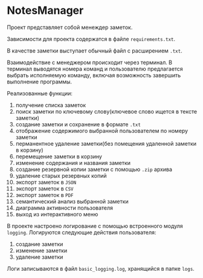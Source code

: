# NotesManager

Проект представляет собой менеждер заметок. 

Зависимости для проекта содержатся в файле `requirements.txt`.

В качестве заметки выступает обычный файл с расширением `.txt`. 

Взаимодействие с менеджером происходит через терминал. В терминал выводятся номера команд и пользователю предлагается выбрать исполняемую команду, включая возможность завершить выполнение программы.

Реализованные функции: 
1. получение списка заметок
2. поиск заметки по ключевому слову(ключевое слово ищется в тексте заметки)
3. создание заметки и сохранение в формате `.txt`
4. отображение содержимого выбранной пользователем по номеру заметки
5. перманентное удаление заметки(без помещения удаленной заметки в корзину)
6. перемещение заметки в корзину
7. изменение содержания и названия заметки
8. создание резервной копии заметки с помощью `.zip` архива
9. удаление старых резервных копий
10. экспорт заметок в `JSON`
11. экспорт заметок в `CSV`
12. экспорт заметок в `PDF`
13. семантический анализ выбранной заметки
14. диаграмма активности пользователя
15. выход из интерактивного меню 

В проекте настроено логирование с помощью встроенного модуля `logging`. Логируются следующие действия пользователя:
1. создание заметки
2. изменение заметки
3. удаление заметки

Логи записываются в файл `basic_logging.log`, хранящийся в папке `logs`.